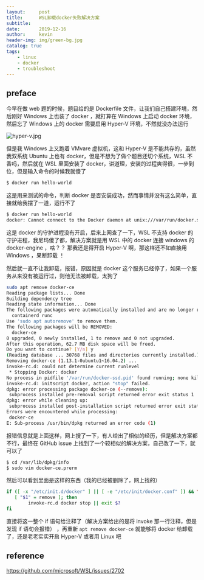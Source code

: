 ```yaml
---
layout:     post
title:      WSL卸载docker失败解决方案
subtitle:   
date:       2019-12-16
author:     kevin
header-img: img/green-bg.jpg
catalog: true
tags:
    - linux
    - docker
    - troubleshoot
---
```




## preface



今早在做 web 题的时候，题目给的是 Dockerfile 文件，让我们自己搭建环境，然后刚好 Windows 上也装了 docker ，就打算在 Windows 上启动 docker 环境，然后忘了 Windows 上的 docker 需要启用 Hyper-V 环境，不然就没办法运行



![hyper-v.jpg](https://i.loli.net/2019/12/16/Yw8FXGObWqp23vi.jpg)



但是我 Windows 上又跑着 VMvare 虚拟机，这和 Hyper-V 是不能共存的，虽然我双系统 Ubuntu 上也有 docker，但是不想为了做个题目还切个系统，WSL 不香吗，然后就在 WSL 里面安装了 docker，讲道理，安装的过程爽得很，一步到位，但是输入命令的时候我就傻了 



```bash
$ docker run hello-world
```



这是用来测试的命令，判断 docker 是否安装成功，然而事情并没有这么简单，直接就给我摆了一道，运行不了



```bash
$ docker run hello-world
docker: Cannot connect to the Docker daemon at unix:///var/run/docker.sock. Is the docker daemon running?. See 'docker run --help'.
```



这是 docker 的守护进程没有开启，后来上网查了一下，WSL 不支持 docker 的守护进程，我尼玛傻了都，解决方案就是用 WSL 中的 docker 连接 windows 的 docker-engine ，啥？？ 那我还是得开启 Hyper-V 啊，那这样还不如直接用 Windows ，果断卸载 ！



然后就一直不让我卸载，报错，原因就是 docker 这个服务已经停了，如果一个服务从来没有被运行过，则他无法被卸载，太狗了



```bash
sudo apt remove docker-ce
Reading package lists... Done
Building dependency tree
Reading state information... Done
The following packages were automatically installed and are no longer required:
  containerd runc
Use 'sudo apt autoremove' to remove them.
The following packages will be REMOVED:
  docker-ce
0 upgraded, 0 newly installed, 1 to remove and 0 not upgraded.
After this operation, 62.7 MB disk space will be freed.
Do you want to continue? [Y/n] y
(Reading database ... 30768 files and directories currently installed.)
Removing docker-ce (1.13.1-0ubuntu1~16.04.2) ...
invoke-rc.d: could not determine current runlevel
 * Stopping Docker: docker
No process in pidfile '/var/run/docker-ssd.pid' found running; none killed.
invoke-rc.d: initscript docker, action "stop" failed.
dpkg: error processing package docker-ce (--remove):
 subprocess installed pre-removal script returned error exit status 1
dpkg: error while cleaning up:
 subprocess installed post-installation script returned error exit status 1
Errors were encountered while processing:
 docker-ce
E: Sub-process /usr/bin/dpkg returned an error code (1)
```



报错信息就是上面这样，网上搜了一下，有人给出了相似的经历，但是解决方案都不行，最终在 GitHub issue 上找到了一个较相似的解决方案，自己改了一下，就可以了



```bash
$ cd /var/lib/dpkg/info
$ sudo vim docker-ce.prerm
```



然后可以看到里面是这样的东西（我的已经被删除了，网上找的）



```bash
if ([ -x "/etc/init.d/docker" ] || [ -e "/etc/init/docker.conf" ]) && \
   [ "$1" = remove ]; then
        invoke-rc.d docker stop || exit $?
fi
```



直接将这一整个 if 语句给注释了（解决方案给出的是将 invoke 那一行注释，但是发现 if 语句会报错） ，再重新 `apt remove docker-ce` 就能够将 docker 给卸载了，还是老老实实开启 Hyper-V 或者用 Linux 吧



## reference



https://github.com/microsoft/WSL/issues/2702